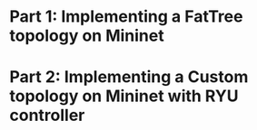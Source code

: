 # Part 1: Implementing a FatTree topology on Mininet

# Part 2: Implementing a Custom topology on Mininet with RYU controller

